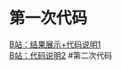 # 第一次代码
[B站：结果展示+代码说明1](https://www.bilibili.com/video/BV1Dc411c7SK/?vd_source=5747beb809cf06f158b6cb78772c8a44)<br>
[B站：代码说明2](https://www.bilibili.com/video/BV13N411e7Fp/)
#第二次代码
